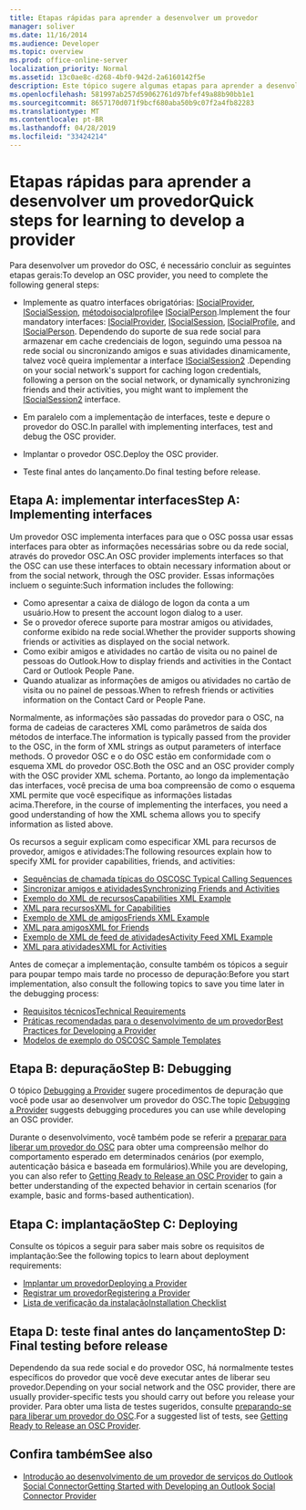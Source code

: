 ```yaml
---
title: Etapas rápidas para aprender a desenvolver um provedor
manager: soliver
ms.date: 11/16/2014
ms.audience: Developer
ms.topic: overview
ms.prod: office-online-server
localization_priority: Normal
ms.assetid: 13c0ae8c-d268-4bf0-942d-2a6160142f5e
description: Este tópico sugere algumas etapas para aprender a desenvolver um provedor do Outlook Social Connector (OSC).
ms.openlocfilehash: 581997ab257d59062761d97bfef49a88b90bb1e1
ms.sourcegitcommit: 8657170d071f9bcf680aba50b9c07f2a4fb82283
ms.translationtype: MT
ms.contentlocale: pt-BR
ms.lasthandoff: 04/28/2019
ms.locfileid: "33424214"
---
```

# <a name="quick-steps-for-learning-to-develop-a-provider"></a><span data-ttu-id="5bb6a-103">Etapas rápidas para aprender a desenvolver um provedor</span><span class="sxs-lookup"><span data-stu-id="5bb6a-103">Quick steps for learning to develop a provider</span></span>

<span data-ttu-id="5bb6a-104">Para desenvolver um provedor do OSC, é necessário concluir as seguintes etapas gerais:</span><span class="sxs-lookup"><span data-stu-id="5bb6a-104">To develop an OSC provider, you need to complete the following general steps:</span></span>
  
- <span data-ttu-id="5bb6a-105">Implemente as quatro interfaces obrigatórias: [ISocialProvider](isocialprovideriunknown.md), [ISocialSession](isocialsessioniunknown.md), [métodoisocialprofile](isocialprofileisocialperson.md)e [ISocialPerson](isocialpersoniunknown.md).</span><span class="sxs-lookup"><span data-stu-id="5bb6a-105">Implement the four mandatory interfaces: [ISocialProvider](isocialprovideriunknown.md), [ISocialSession](isocialsessioniunknown.md), [ISocialProfile](isocialprofileisocialperson.md), and [ISocialPerson](isocialpersoniunknown.md).</span></span> <span data-ttu-id="5bb6a-106">Dependendo do suporte de sua rede social para armazenar em cache credenciais de logon, seguindo uma pessoa na rede social ou sincronizando amigos e suas atividades dinamicamente, talvez você queira implementar a interface [ISocialSession2](isocialsession2iunknown.md) .</span><span class="sxs-lookup"><span data-stu-id="5bb6a-106">Depending on your social network's support for caching logon credentials, following a person on the social network, or dynamically synchronizing friends and their activities, you might want to implement the [ISocialSession2](isocialsession2iunknown.md) interface.</span></span> 
    
- <span data-ttu-id="5bb6a-107">Em paralelo com a implementação de interfaces, teste e depure o provedor do OSC.</span><span class="sxs-lookup"><span data-stu-id="5bb6a-107">In parallel with implementing interfaces, test and debug the OSC provider.</span></span> 

- <span data-ttu-id="5bb6a-108">Implantar o provedor OSC.</span><span class="sxs-lookup"><span data-stu-id="5bb6a-108">Deploy the OSC provider.</span></span>  

- <span data-ttu-id="5bb6a-109">Teste final antes do lançamento.</span><span class="sxs-lookup"><span data-stu-id="5bb6a-109">Do final testing before release.</span></span>
    
## <a name="step-a-implementing-interfaces"></a><span data-ttu-id="5bb6a-110">Etapa A: implementar interfaces</span><span class="sxs-lookup"><span data-stu-id="5bb6a-110">Step A: Implementing interfaces</span></span>

<span data-ttu-id="5bb6a-111">Um provedor OSC implementa interfaces para que o OSC possa usar essas interfaces para obter as informações necessárias sobre ou da rede social, através do provedor OSC.</span><span class="sxs-lookup"><span data-stu-id="5bb6a-111">An OSC provider implements interfaces so that the OSC can use these interfaces to obtain necessary information about or from the social network, through the OSC provider.</span></span> <span data-ttu-id="5bb6a-112">Essas informações incluem o seguinte:</span><span class="sxs-lookup"><span data-stu-id="5bb6a-112">Such information includes the following:</span></span>
  
- <span data-ttu-id="5bb6a-113">Como apresentar a caixa de diálogo de logon da conta a um usuário.</span><span class="sxs-lookup"><span data-stu-id="5bb6a-113">How to present the account logon dialog to a user.</span></span>    
- <span data-ttu-id="5bb6a-114">Se o provedor oferece suporte para mostrar amigos ou atividades, conforme exibido na rede social.</span><span class="sxs-lookup"><span data-stu-id="5bb6a-114">Whether the provider supports showing friends or activities as displayed on the social network.</span></span>    
- <span data-ttu-id="5bb6a-115">Como exibir amigos e atividades no cartão de visita ou no painel de pessoas do Outlook.</span><span class="sxs-lookup"><span data-stu-id="5bb6a-115">How to display friends and activities in the Contact Card or Outlook People Pane.</span></span>     
- <span data-ttu-id="5bb6a-116">Quando atualizar as informações de amigos ou atividades no cartão de visita ou no painel de pessoas.</span><span class="sxs-lookup"><span data-stu-id="5bb6a-116">When to refresh friends or activities information on the Contact Card or People Pane.</span></span>
    
<span data-ttu-id="5bb6a-117">Normalmente, as informações são passadas do provedor para o OSC, na forma de cadeias de caracteres XML como parâmetros de saída dos métodos de interface.</span><span class="sxs-lookup"><span data-stu-id="5bb6a-117">The information is typically passed from the provider to the OSC, in the form of XML strings as output parameters of interface methods.</span></span> <span data-ttu-id="5bb6a-118">O provedor OSC e o do OSC estão em conformidade com o esquema XML do provedor OSC.</span><span class="sxs-lookup"><span data-stu-id="5bb6a-118">Both the OSC and an OSC provider comply with the OSC provider XML schema.</span></span> <span data-ttu-id="5bb6a-119">Portanto, ao longo da implementação das interfaces, você precisa de uma boa compreensão de como o esquema XML permite que você especifique as informações listadas acima.</span><span class="sxs-lookup"><span data-stu-id="5bb6a-119">Therefore, in the course of implementing the interfaces, you need a good understanding of how the XML schema allows you to specify information as listed above.</span></span> 

<span data-ttu-id="5bb6a-120">Os recursos a seguir explicam como especificar XML para recursos de provedor, amigos e atividades:</span><span class="sxs-lookup"><span data-stu-id="5bb6a-120">The following resources explain how to specify XML for provider capabilities, friends, and activities:</span></span>
  
- [<span data-ttu-id="5bb6a-121">Sequências de chamada típicas do OSC</span><span class="sxs-lookup"><span data-stu-id="5bb6a-121">OSC Typical Calling Sequences</span></span>](osc-typical-calling-sequences.md)    
- [<span data-ttu-id="5bb6a-122">Sincronizar amigos e atividades</span><span class="sxs-lookup"><span data-stu-id="5bb6a-122">Synchronizing Friends and Activities</span></span>](synchronizing-friends-and-activities.md)    
- [<span data-ttu-id="5bb6a-123">Exemplo do XML de recursos</span><span class="sxs-lookup"><span data-stu-id="5bb6a-123">Capabilities XML Example</span></span>](capabilities-xml-example.md)   
- [<span data-ttu-id="5bb6a-124">XML para recursos</span><span class="sxs-lookup"><span data-stu-id="5bb6a-124">XML for Capabilities</span></span>](xml-for-capabilities.md)    
- [<span data-ttu-id="5bb6a-125">Exemplo de XML de amigos</span><span class="sxs-lookup"><span data-stu-id="5bb6a-125">Friends XML Example</span></span>](friends-xml-example.md)    
- [<span data-ttu-id="5bb6a-126">XML para amigos</span><span class="sxs-lookup"><span data-stu-id="5bb6a-126">XML for Friends</span></span>](xml-for-friends.md)   
- [<span data-ttu-id="5bb6a-127">Exemplo de XML de feed de atividades</span><span class="sxs-lookup"><span data-stu-id="5bb6a-127">Activity Feed XML Example</span></span>](activity-feed-xml-example.md)   
- [<span data-ttu-id="5bb6a-128">XML para atividades</span><span class="sxs-lookup"><span data-stu-id="5bb6a-128">XML for Activities</span></span>](xml-for-activities.md)
    
<span data-ttu-id="5bb6a-129">Antes de começar a implementação, consulte também os tópicos a seguir para poupar tempo mais tarde no processo de depuração:</span><span class="sxs-lookup"><span data-stu-id="5bb6a-129">Before you start implementation, also consult the following topics to save you time later in the debugging process:</span></span>
  
- [<span data-ttu-id="5bb6a-130">Requisitos técnicos</span><span class="sxs-lookup"><span data-stu-id="5bb6a-130">Technical Requirements</span></span>](technical-requirements.md)    
- [<span data-ttu-id="5bb6a-131">Práticas recomendadas para o desenvolvimento de um provedor</span><span class="sxs-lookup"><span data-stu-id="5bb6a-131">Best Practices for Developing a Provider</span></span>](best-practices-for-developing-a-provider.md)    
- [<span data-ttu-id="5bb6a-132">Modelos de exemplo do OSC</span><span class="sxs-lookup"><span data-stu-id="5bb6a-132">OSC Sample Templates</span></span>](osc-sample-templates.md)
    
## <a name="step-b-debugging"></a><span data-ttu-id="5bb6a-133">Etapa B: depuração</span><span class="sxs-lookup"><span data-stu-id="5bb6a-133">Step B: Debugging</span></span>

<span data-ttu-id="5bb6a-134">O tópico [Debugging a Provider](debugging-a-provider.md) sugere procedimentos de depuração que você pode usar ao desenvolver um provedor do OSC.</span><span class="sxs-lookup"><span data-stu-id="5bb6a-134">The topic [Debugging a Provider](debugging-a-provider.md) suggests debugging procedures you can use while developing an OSC provider.</span></span> 
  
<span data-ttu-id="5bb6a-135">Durante o desenvolvimento, você também pode se referir a [preparar para liberar um provedor do OSC](getting-ready-to-release-an-osc-provider.md) para obter uma compreensão melhor do comportamento esperado em determinados cenários (por exemplo, autenticação básica e baseada em formulários).</span><span class="sxs-lookup"><span data-stu-id="5bb6a-135">While you are developing, you can also refer to [Getting Ready to Release an OSC Provider](getting-ready-to-release-an-osc-provider.md) to gain a better understanding of the expected behavior in certain scenarios (for example, basic and forms-based authentication).</span></span> 
  
## <a name="step-c-deploying"></a><span data-ttu-id="5bb6a-136">Etapa C: implantação</span><span class="sxs-lookup"><span data-stu-id="5bb6a-136">Step C: Deploying</span></span>

<span data-ttu-id="5bb6a-137">Consulte os tópicos a seguir para saber mais sobre os requisitos de implantação:</span><span class="sxs-lookup"><span data-stu-id="5bb6a-137">See the following topics to learn about deployment requirements:</span></span>
  
- [<span data-ttu-id="5bb6a-138">Implantar um provedor</span><span class="sxs-lookup"><span data-stu-id="5bb6a-138">Deploying a Provider</span></span>](deploying-a-provider.md)    
- [<span data-ttu-id="5bb6a-139">Registrar um provedor</span><span class="sxs-lookup"><span data-stu-id="5bb6a-139">Registering a Provider</span></span>](registering-a-provider.md)   
- [<span data-ttu-id="5bb6a-140">Lista de verificação da instalação</span><span class="sxs-lookup"><span data-stu-id="5bb6a-140">Installation Checklist</span></span>](installation-checklist.md)
    
## <a name="step-d-final-testing-before-release"></a><span data-ttu-id="5bb6a-141">Etapa D: teste final antes do lançamento</span><span class="sxs-lookup"><span data-stu-id="5bb6a-141">Step D: Final testing before release</span></span>

<span data-ttu-id="5bb6a-142">Dependendo da sua rede social e do provedor OSC, há normalmente testes específicos do provedor que você deve executar antes de liberar seu provedor.</span><span class="sxs-lookup"><span data-stu-id="5bb6a-142">Depending on your social network and the OSC provider, there are usually provider-specific tests you should carry out before you release your provider.</span></span> <span data-ttu-id="5bb6a-143">Para obter uma lista de testes sugeridos, consulte [preparando-se para liberar um provedor do OSC](getting-ready-to-release-an-osc-provider.md).</span><span class="sxs-lookup"><span data-stu-id="5bb6a-143">For a suggested list of tests, see [Getting Ready to Release an OSC Provider](getting-ready-to-release-an-osc-provider.md).</span></span>
  
## <a name="see-also"></a><span data-ttu-id="5bb6a-144">Confira também</span><span class="sxs-lookup"><span data-stu-id="5bb6a-144">See also</span></span>

- [<span data-ttu-id="5bb6a-145">Introdução ao desenvolvimento de um provedor de serviços do Outlook Social Connector</span><span class="sxs-lookup"><span data-stu-id="5bb6a-145">Getting Started with Developing an Outlook Social Connector Provider</span></span>](getting-started-with-developing-an-outlook-social-connector-provider.md)

